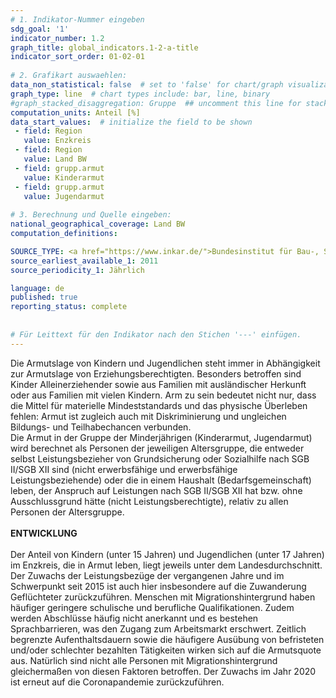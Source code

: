 ```yaml
---
# 1. Indikator-Nummer eingeben 
sdg_goal: '1' 
indicator_number: 1.2
graph_title: global_indicators.1-2-a-title
indicator_sort_order: 01-02-01
 
# 2. Grafikart auswaehlen: 
data_non_statistical: false  # set to 'false' for chart/graph visualization 
graph_type: line  # chart types include: bar, line, binary 
#graph_stacked_disaggregation: Gruppe  ## uncomment this line for stacked bars. eplace 'Geschlecht' with the field of aggregation. 
computation_units: Anteil [%] 
data_start_values:  # initialize the field to be shown  
 - field: Region 
   value: Enzkreis
 - field: Region 
   value: Land BW
 - field: grupp.armut 
   value: Kinderarmut
 - field: grupp.armut 
   value: Jugendarmut
   
# 3. Berechnung und Quelle eingeben: 
national_geographical_coverage: Land BW
computation_definitions: 

SOURCE_TYPE: <a href="https://www.inkar.de/">Bundesinstitut für Bau-, Stadt- und Raumforschung (BBSR)</a>
source_earliest_available_1: 2011
source_periodicity_1: Jährlich

language: de   
published: true 
reporting_status: complete
 
 
# Für Leittext für den Indikator nach den Stichen '---' einfügen. 
---
```


Die Armutslage von Kindern und Jugendlichen steht immer in Abhängigkeit zur Armutslage von Erziehungsberechtigten. Besonders betroffen sind Kinder Alleinerziehender sowie aus Familien mit ausländischer Herkunft oder aus Familien mit vielen Kindern. Arm zu sein bedeutet nicht nur, dass die Mittel für materielle Mindeststandards und das physische Überleben fehlen: Armut ist zugleich auch mit Diskriminierung und ungleichen Bildungs- und Teilhabechancen verbunden. <br>
Die Armut in der Gruppe der Minderjährigen (Kinderarmut, Jugendarmut) wird berechnet als Personen der jeweiligen Altersgruppe, die entweder selbst Leistungsbezieher von Grundsicherung oder Sozialhilfe nach SGB II/SGB XII sind (nicht erwerbsfähige und erwerbsfähige Leistungsbeziehende) oder die in einem Haushalt (Bedarfsgemeinschaft) leben, der Anspruch auf Leistungen nach SGB II/SGB XII hat bzw. ohne Ausschlussgrund hätte (nicht Leistungsberechtigte), relativ zu allen Personen der Altersgruppe. <br>
<br>
**ENTWICKLUNG** <br>
<br>
Der Anteil von Kindern (unter 15 Jahren) und Jugendlichen (unter 17 Jahren) im Enzkreis, die in Armut leben, liegt jeweils unter dem Landesdurchschnitt. Der Zuwachs der Leistungsbezüge der vergangenen Jahre und im Schwerpunkt seit 2015 ist auch hier insbesondere auf die Zuwanderung Geflüchteter zurückzuführen. Menschen mit Migrationshintergrund haben häufiger geringere schulische und berufliche Qualifikationen. Zudem werden Abschlüsse häufig nicht anerkannt und es bestehen Sprachbarrieren, was den Zugang zum Arbeitsmarkt erschwert. Zeitlich begrenzte Aufenthaltsdauern sowie die häufigere Ausübung von befristeten und/oder schlechter bezahlten Tätigkeiten wirken sich auf die Armutsquote aus. Natürlich sind nicht alle Personen mit Migrationshintergrund gleichermaßen von diesen Faktoren betroffen. Der Zuwachs im Jahr 2020 ist erneut auf die Coronapandemie zurückzuführen.

